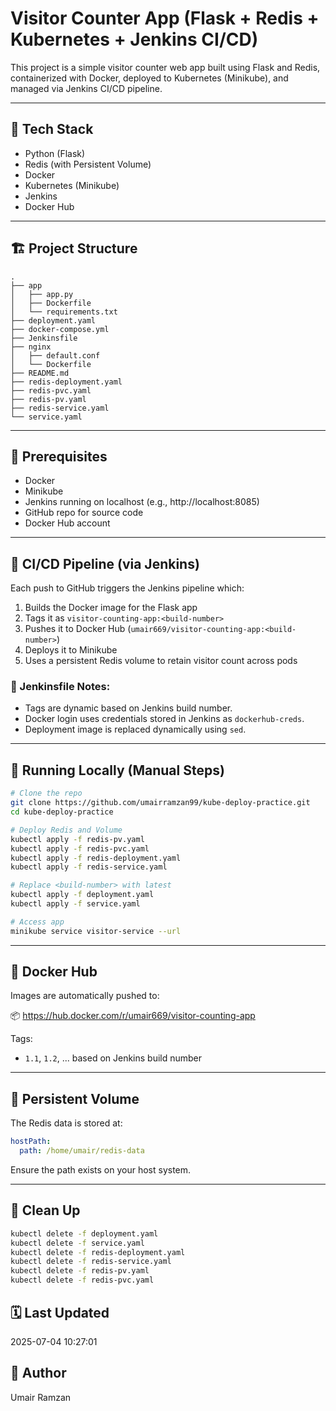 # Visitor Counter App (Flask + Redis + Kubernetes + Jenkins CI/CD)

This project is a simple visitor counter web app built using Flask and Redis, containerized with Docker, deployed to Kubernetes (Minikube), and managed via Jenkins CI/CD pipeline.

---

## 🧰 Tech Stack

- Python (Flask)
- Redis (with Persistent Volume)
- Docker
- Kubernetes (Minikube)
- Jenkins
- Docker Hub

---

## 🏗️ Project Structure

```
.
├── app
│   ├── app.py
│   ├── Dockerfile
│   └── requirements.txt
├── deployment.yaml
├── docker-compose.yml
├── Jenkinsfile
├── nginx
│   ├── default.conf
│   └── Dockerfile
├── README.md
├── redis-deployment.yaml
├── redis-pvc.yaml
├── redis-pv.yaml
├── redis-service.yaml
└── service.yaml
```

---

## 🚀 Prerequisites

- Docker
- Minikube
- Jenkins running on localhost (e.g., http://localhost:8085)
- GitHub repo for source code
- Docker Hub account

---

## 🔄 CI/CD Pipeline (via Jenkins)

Each push to GitHub triggers the Jenkins pipeline which:
1. Builds the Docker image for the Flask app
2. Tags it as `visitor-counting-app:<build-number>`
3. Pushes it to Docker Hub (`umair669/visitor-counting-app:<build-number>`)
4. Deploys it to Minikube
5. Uses a persistent Redis volume to retain visitor count across pods

### 📝 Jenkinsfile Notes:
- Tags are dynamic based on Jenkins build number.
- Docker login uses credentials stored in Jenkins as `dockerhub-creds`.
- Deployment image is replaced dynamically using `sed`.

---

## 🧪 Running Locally (Manual Steps)

```bash
# Clone the repo
git clone https://github.com/umairramzan99/kube-deploy-practice.git
cd kube-deploy-practice

# Deploy Redis and Volume
kubectl apply -f redis-pv.yaml
kubectl apply -f redis-pvc.yaml
kubectl apply -f redis-deployment.yaml
kubectl apply -f redis-service.yaml

# Replace <build-number> with latest
kubectl apply -f deployment.yaml
kubectl apply -f service.yaml

# Access app
minikube service visitor-service --url
```

---

## 🔐 Docker Hub

Images are automatically pushed to:

📦 https://hub.docker.com/r/umair669/visitor-counting-app

Tags:
- `1.1`, `1.2`, ... based on Jenkins build number

---

## 📂 Persistent Volume

The Redis data is stored at:

```yaml
hostPath:
  path: /home/umair/redis-data
```

Ensure the path exists on your host system.

---

 ## 🧼 Clean Up

```bash
kubectl delete -f deployment.yaml
kubectl delete -f service.yaml
kubectl delete -f redis-deployment.yaml
kubectl delete -f redis-service.yaml
kubectl delete -f redis-pv.yaml
kubectl delete -f redis-pvc.yaml
```


## 🗓️ Last Updated

2025-07-04 10:27:01


## 👤 Author

Umair Ramzan
